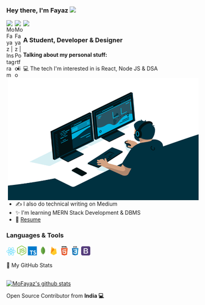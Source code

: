 ### Hey there, I'm  Fayaz <img src="https://media.giphy.com/media/hvRJCLFzcasrR4ia7z/giphy.gif" width="25px">


<!-- [<img align="left" alt="MoFayaz | Twitter" width=22px src="https://cdn.jsdelivr.net/npm/simple-icons@v3/icons/twitter.svg">][twitter] -->
<!-- [<img align="left" alt="MoFayaz | LinkedIn" width=22px src="https://cdn.jsdelivr.net/npm/simple-icons@v3/icons/linkedin.svg">][linkedin] -->
[<img align="left" alt="MoFayaz | Instagram" width=22px src="https://cdn.jsdelivr.net/npm/simple-icons@v3/icons/instagram.svg">][instagram]
<!-- [<img align="left" alt="MoFayaz | Medium" width=22px src="https://cdn.jsdelivr.net/npm/simple-icons@v3/icons/medium.svg">][medium] -->
[<img align="left" alt="MoFayaz | Portfolio" width=22px src="https://img.icons8.com/ios-filled/50/000000/portfolio.png">][profile]

![](https://visitor-badge.glitch.me/badge?page_id=MoFayaz.MoFayaz)

### A Student, Developer & Designer

<img align="right" alt="GIF" src="code.gif" width="500" height="320" />

#### Talking about my personal stuff:

- 💻 The tech I'm interested in is React, Node JS & DSA
- ✍ I also do technical writing on Medium
- ✨ I'm learning MERN Stack Development & DBMS
- 📄 [Resume][profile]

### Languages & Tools

<code><img width=24px src="https://raw.githubusercontent.com/MoFayaz/MoFayaz/main/.github/images/download%20(2).png"></code>
<code><img width=24px src="https://raw.githubusercontent.com/MoFayaz/MoFayaz/main/.github/images/nodejs-icon.svg"></code>
<code><img width=24px src="https://raw.githubusercontent.com/MoFayaz/MoFayaz/main/.github/images/typescript-1-1175078.png"></code>
<code><img width=24px src="https://raw.githubusercontent.com/MoFayaz/MoFayaz/main/.github/images/download.png"></code>
<code><img width=24px src="https://raw.githubusercontent.com/github/explore/80688e429a7d4ef2fca1e82350fe8e3517d3494d/topics/firebase/firebase.png"></code>
<code><img width=24px src="https://raw.githubusercontent.com/github/explore/80688e429a7d4ef2fca1e82350fe8e3517d3494d/topics/html/html.png"></code>
<code><img width=24px src="https://raw.githubusercontent.com/github/explore/80688e429a7d4ef2fca1e82350fe8e3517d3494d/topics/css/css.png"></code>
<code><img width=24px src="https://raw.githubusercontent.com/github/explore/80688e429a7d4ef2fca1e82350fe8e3517d3494d/topics/bootstrap/bootstrap.png"></code>

<summary>📝 My GitHub Stats</summary>
<br>

[![MoFayaz's github stats](https://github-readme-stats.vercel.app/api?username=MoFayaz&theme=gotham)](https://github.com/MoFayaz/github-readme-stats)



Open Source Contributor from <b>India<b> 💻

[twitter]: https://www.twitter.com/fayazm0t/
[linkedin]: https://www.linkedin.com/in/mohamed-fayaz-4052b4208/
[instagram]: https://www.instagram.com/fayazm0/
[medium]: https://medium.com/@fayazm0
[profile]: http://mofayazz.web.app
